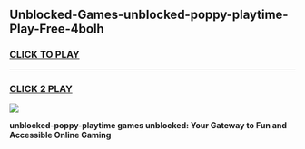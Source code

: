 
## Unblocked-Games-unblocked-poppy-playtime-Play-Free-4bolh
<h3>
<a href="https://premium76.site?title=unblocked-poppy-playtime&ref=18A">CLICK TO PLAY</a></h3>
<hr>

<h3>
<a href="https://premium76.site?title=unblocked-poppy-playtime&ref=18A">CLICK 2 PLAY</a>
  
</h3>

<a href="https://premium76.site?title=unblocked-poppy-playtime&ref=18A"><img src="https://clearcache.store/games.png"></a>


**unblocked-poppy-playtime games unblocked: Your Gateway to Fun and Accessible Online Gaming**
